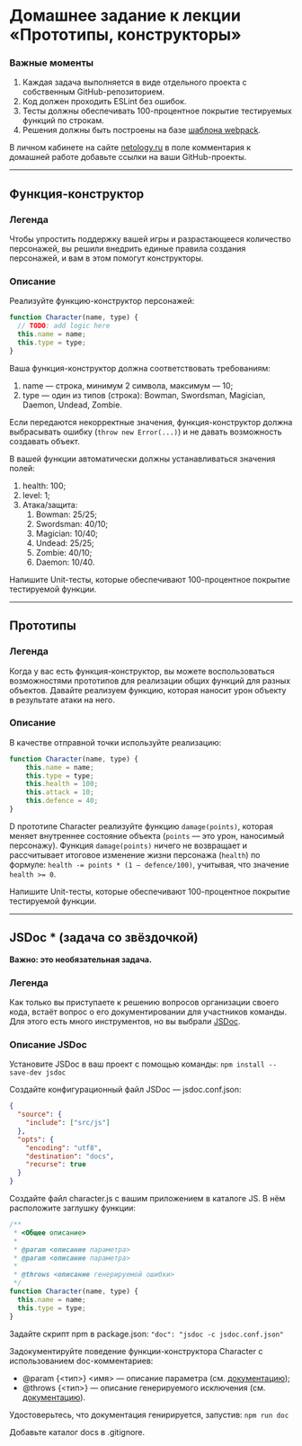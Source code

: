 # Домашнее задание к лекции «Прототипы, конструкторы»

### **Важные моменты** 

1. Каждая задача выполняется в виде отдельного проекта с собственным GitHub-репозиторием.
2. Код должен проходить ESLint без ошибок.
3. Тесты должны обеспечивать 100-процентное покрытие тестируемых функций по строкам.
4. Решения должны быть построены на базе [шаблона webpack](/ci-template).

В личном кабинете на сайте [netology.ru](http://netology.ru/) в поле комментария к домашней работе добавьте ссылки на ваши GitHub-проекты.

---

## Функция-конструктор

### Легенда

Чтобы упростить поддержку вашей игры и разрастающееся количество персонажей, вы решили внедрить единые правила создания персонажей, и вам в этом помогут конструкторы.

### Описание

Реализуйте функцию-конструктор персонажей:
```javascript
function Character(name, type) {
  // TODO: add logic here
  this.name = name;
  this.type = type;
}
```

Ваша функция-конструктор должна соответствовать требованиям:
1. name — строка, минимум 2 символа, максимум — 10;
1. type — один из типов (строка): Bowman, Swordsman, Magician, Daemon, Undead, Zombie.

Если передаются некорректные значения, функция-конструктор должна выбрасывать ошибку (`throw new Error(...)`) и не давать возможность создавать объект.

В вашей функции автоматически должны устанавливаться значения полей:
1. health: 100;
1. level: 1;
1. Атака/защита:
    1. Bowman: 25/25;
    1. Swordsman: 40/10;
    1. Magician: 10/40;
    1. Undead: 25/25;
    1. Zombie: 40/10;
    1. Daemon: 10/40.

Напишите Unit-тесты, которые обеспечивают 100-процентное покрытие тестируемой функции.

---

## Прототипы

### Легенда

Когда у вас есть функция-конструктор, вы можете воспользоваться возможностями прототипов для реализации общих функций для разных объектов. Давайте реализуем функцию, которая наносит урон объекту в результате атаки на него.

### Описание

В качестве отправной точки используйте реализацию:
```javascript
function Character(name, type) {
    this.name = name;
    this.type = type;
    this.health = 100;
    this.attack = 10;
    this.defence = 40;
}
```

D прототипе Character реализуйте функцию `damage(points)`, которая меняет внутреннее состояние объекта (`points` — это урон, наносимый персонажу). Функция `damage(points)` ничего не возвращает и рассчитывает итоговое изменение жизни персонажа (`health`) по формуле: `health -= points * (1 — defence/100)`, учитывая, что значение `health >= 0`.

Напишите Unit-тесты, которые обеспечивают 100-процентное покрытие тестируемой функции.

---

## JSDoc * (задача со звёздочкой)

**Важно: это необязательная задача.**

### Легенда

Как только вы приступаете к решению вопросов организации своего кода, встаёт вопрос о его документировании для участников команды. Для этого есть много инструментов, но вы выбрали [JSDoc](http://usejsdoc.org).

### Описание JSDoc

Установите JSDoc в ваш проект с помощью команды:
`npm install --save-dev jsdoc`

Создайте конфигурационный файл JSDoc — jsdoc.conf.json:
```json
{
  "source": {
    "include": ["src/js"]
  },
  "opts": {
    "encoding": "utf8",
    "destination": "docs",
    "recurse": true
  }
}
```
Создайте файл character.js с вашим приложением в каталоге JS. В нём расположите заглушку функции:
```javascript
/**
 * <Общее описание>
 * 
 * @param <описание параметра>
 * @param <описание параметра>
 * 
 * @throws <описание генерируемой ошибки>
 */ 
function Character(name, type) {
  this.name = name;
  this.type = type;
}
```

Задайте скрипт npm в package.json:
`"doc": "jsdoc -c jsdoc.conf.json"`


Задокументируйте поведение функции-конструктора Character с использованием doc-комментариев:
- @param {<тип>} <имя> — описание параметра (см. [документацию](http://usejsdoc.org/tags-param.html));
- @throws {<тип>} — описание генерируемого исключения (см. [документацию](http://usejsdoc.org/tags-throws.html)).

Удостоверьтесь, что документация генирируется, запустив:
`npm run doc`

Добавьте каталог docs в .gitignore.
